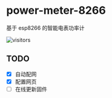 # power-meter-8266
基于 esp8266 的智能电表功率计

![visitors](https://visitor-badge.glitch.me/badge?page_id=sh06y.power-meter-8266&left_color=green&right_color=red)
## TODO
- [x] 自动配网
- [x] 配置网页
- [ ] 在线更新固件
